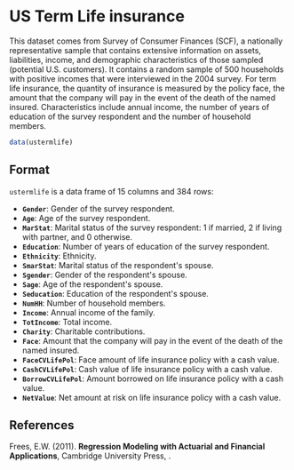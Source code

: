# US Term Life insurance

This dataset comes from Survey of Consumer Finances (SCF), a nationally representative sample that contains extensive information on assets, liabilities, income, and demographic characteristics of those sampled (potential U.S. customers). It contains a random sample of 500 households with positive incomes that were interviewed in the 2004 survey. For term life insurance, the quantity of insurance is measured by the policy face, the amount that the company will pay in the event of the death of the named insured. Characteristics include annual income, the number of years of education of the survey respondent and the number of household members.

```r
data(ustermlife)
```

## Format

`ustermlife` is a data frame of 15 columns and 384 rows:

- **`Gender`**: Gender of the survey respondent.
- **`Age`**: Age of the survey respondent.
- **`MarStat`**: Marital status of the survey respondent: 1 if married, 2 if living with partner, and 0 otherwise.
- **`Education`**: Number of years of education of the survey respondent.
- **`Ethnicity`**: Ethnicity.
- **`SmarStat`**: Marital status of the respondent's spouse.
- **`Sgender`**: Gender of the respondent's spouse.
- **`Sage`**: Age of the respondent's spouse.
- **`Seducation`**: Education of the respondent's spouse.
- **`NumHH`**: Number of household members.
- **`Income`**: Annual income of the family.
- **`TotIncome`**: Total income.
- **`Charity`**: Charitable contributions.
- **`Face`**: Amount that the company will pay in the event of the death of the named insured.
- **`FaceCVLifePol`**: Face amount of life insurance policy with a cash value.
- **`CashCVLifePol`**: Cash value of life insurance policy with a cash value.
- **`BorrowCVLifePol`**: Amount borrowed on life insurance policy with a cash value.
- **`NetValue`**: Net amount at risk on life insurance policy with a cash value.

## References

Frees, E.W. (2011). **Regression Modeling with Actuarial and Financial Applications**, Cambridge University Press, .
